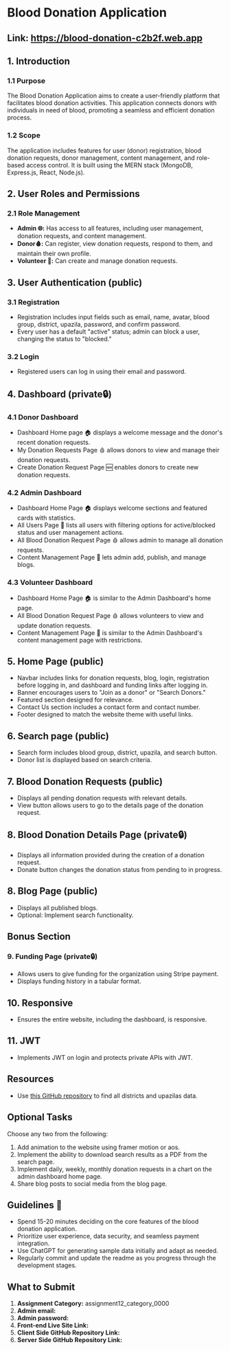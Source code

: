 # Blood Donation Application 

## Link: https://blood-donation-c2b2f.web.app

## 1. Introduction

### 1.1 Purpose

The Blood Donation Application aims to create a user-friendly platform that facilitates blood donation activities. This application connects donors with individuals in need of blood, promoting a seamless and efficient donation process.

### 1.2 Scope

The application includes features for user (donor) registration, blood donation requests, donor management, content management, and role-based access control. It is built using the MERN stack (MongoDB, Express.js, React, Node.js).

## 2. User Roles and Permissions

### 2.1 Role Management

- **Admin 🌐:** Has access to all features, including user management, donation requests, and content management.
- **Donor🩸:** Can register, view donation requests, respond to them, and maintain their own profile.
- **Volunteer 🤝:** Can create and manage donation requests.

## 3. User Authentication (public)

### 3.1 Registration

- Registration includes input fields such as email, name, avatar, blood group, district, upazila, password, and confirm password.
- Every user has a default "active" status; admin can block a user, changing the status to "blocked."

### 3.2 Login

- Registered users can log in using their email and password.

## 4. Dashboard (private🔒)

### 4.1 Donor Dashboard

- Dashboard Home page 🏠 displays a welcome message and the donor's recent donation requests.
- My Donation Requests Page 🩸 allows donors to view and manage their donation requests.
- Create Donation Request Page 🆕 enables donors to create new donation requests.

### 4.2 Admin Dashboard

- Dashboard Home Page 🏠 displays welcome sections and featured cards with statistics.
- All Users Page 👤 lists all users with filtering options for active/blocked status and user management actions.
- All Blood Donation Request Page 🩸 allows admin to manage all donation requests.
- Content Management Page 📝 lets admin add, publish, and manage blogs.

### 4.3 Volunteer Dashboard

- Dashboard Home Page 🏠 is similar to the Admin Dashboard's home page.
- All Blood Donation Request Page 🩸 allows volunteers to view and update donation requests.
- Content Management Page 📝 is similar to the Admin Dashboard's content management page with restrictions.

## 5. Home Page (public)

- Navbar includes links for donation requests, blog, login, registration before logging in, and dashboard and funding links after logging in.
- Banner encourages users to "Join as a donor" or "Search Donors."
- Featured section designed for relevance.
- Contact Us section includes a contact form and contact number.
- Footer designed to match the website theme with useful links.

## 6. Search page (public)

- Search form includes blood group, district, upazila, and search button.
- Donor list is displayed based on search criteria.

## 7. Blood Donation Requests (public)

- Displays all pending donation requests with relevant details.
- View button allows users to go to the details page of the donation request.

## 8. Blood Donation Details Page (private🔒)

- Displays all information provided during the creation of a donation request.
- Donate button changes the donation status from pending to in progress.

## 8. Blog Page (public)

- Displays all published blogs.
- Optional: Implement search functionality.

## Bonus Section

### 9. Funding Page (private🔒)

- Allows users to give funding for the organization using Stripe payment.
- Displays funding history in a tabular format.

## 10. Responsive

- Ensures the entire website, including the dashboard, is responsive.

## 11. JWT

- Implements JWT on login and protects private APIs with JWT.

## Resources

- Use [this GitHub repository](https://github.com/nuhil/bangladesh-geocode) to find all districts and upazilas data.

## Optional Tasks

Choose any two from the following:

1. Add animation to the website using framer motion or aos.
2. Implement the ability to download search results as a PDF from the search page.
3. Implement daily, weekly, monthly donation requests in a chart on the admin dashboard home page.
4. Share blog posts to social media from the blog page.

## Guidelines 📌

- Spend 15-20 minutes deciding on the core features of the blood donation application.
- Prioritize user experience, data security, and seamless payment integration.
- Use ChatGPT for generating sample data initially and adapt as needed.
- Regularly commit and update the readme as you progress through the development stages.

## What to Submit

1. **Assignment Category:** assignment12_category_0000
2. **Admin email:**
3. **Admin password:**
4. **Front-end Live Site Link:**
5. **Client Side GitHub Repository Link:**
6. **Server Side GitHub Repository Link:**
